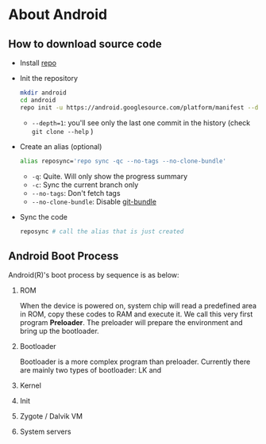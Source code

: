 # About Android

## How to download source code

- Install [repo](https://source.android.com/setup/develop#installing-repo)
- Init the repository

  ```bash
  mkdir android
  cd android
  repo init -u https://android.googlesource.com/platform/manifest --depth=1
  ```

  - `--depth=1`: you'll see only the last one commit in the history (check `git clone --help` )

- Create an alias (optional)

  ```bash
  alias reposync='repo sync -qc --no-tags --no-clone-bundle'
  ```

  - `-q`: Quite. Will only show the progress summary
  - `-c`: Sync the current branch only
  - `--no-tags`: Don't fetch tags
  - `--no-clone-bundle`: Disable [git-bundle](https://git-scm.com/docs/git-bundle)

- Sync the code

  ```bash
  reposync # call the alias that is just created
  ```

## Android Boot Process

Android(R)'s boot process by sequence is as below:

1. ROM

    When the device is powered on, system chip will read a predefined area in ROM, copy these codes to RAM and execute it. We call this very first program **Preloader**. The preloader will prepare the environment and bring up the bootloader.

2. Bootloader

    Bootloader is a more complex program than preloader. Currently there are mainly two types of bootloader: LK and 

3. Kernel
4. Init
5. Zygote / Dalvik VM
6. System servers

